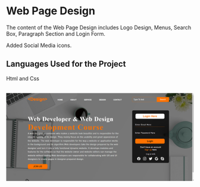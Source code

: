 <h1>Web Page Design</h1>
  
The content of the Web Page Design includes Logo Design, Menus, Search Box, Paragraph Section and Login Form. <br>
  
Added Social Media icons.  <br>

<h2>Languages Used for the Project</h2> 

Html and Css <br><br>

<img src="WebPageDesign.gif">



